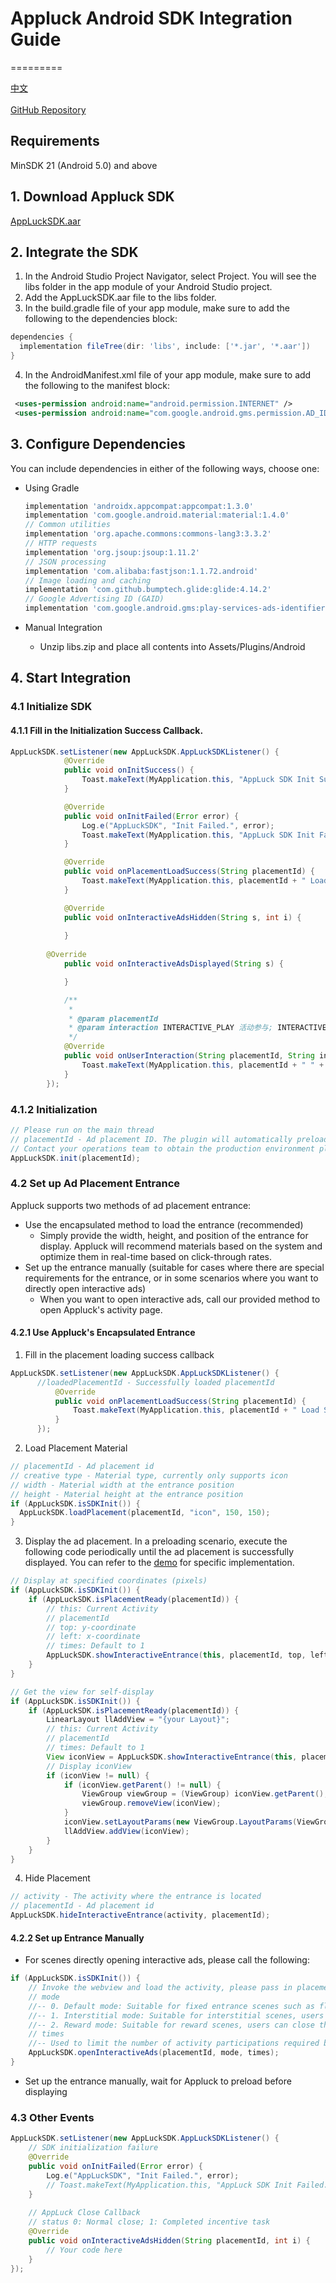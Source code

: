 # Appluck Android SDK Integration Guide
=========

[中文](https://github.com/jxsong1989/Appluck_SDK_Android/blob/master/README-CN.md)
<br/>
<br/>
[GitHub Repository](https://github.com/jxsong1989/Appluck_SDK_Android)
<br/>


Requirements
--------
MinSDK 21 (Android 5.0) and above

## 1. Download Appluck SDK
 [AppLuckSDK.aar][alup]

## 2. Integrate the SDK
1. In the Android Studio Project Navigator, select Project. You will see the libs folder in the app module of your Android Studio project.
2. Add the AppLuckSDK.aar file to the libs folder.
3. In the build.gradle file of your app module, make sure to add the following to the dependencies block:
```groovy
dependencies {
  implementation fileTree(dir: 'libs', include: ['*.jar', '*.aar'])
}
```
4. In the AndroidManifest.xml file of your app module, make sure to add the following to the manifest block:
```xml
 <uses-permission android:name="android.permission.INTERNET" />
 <uses-permission android:name="com.google.android.gms.permission.AD_ID" />
```

## 3. Configure Dependencies
You can include dependencies in either of the following ways, choose one:

* Using Gradle

  ```groovy
  implementation 'androidx.appcompat:appcompat:1.3.0'
  implementation 'com.google.android.material:material:1.4.0'
  // Common utilities
  implementation 'org.apache.commons:commons-lang3:3.3.2'
  // HTTP requests
  implementation 'org.jsoup:jsoup:1.11.2'
  // JSON processing
  implementation 'com.alibaba:fastjson:1.1.72.android'
  // Image loading and caching
  implementation 'com.github.bumptech.glide:glide:4.14.2'
  // Google Advertising ID (GAID)
  implementation 'com.google.android.gms:play-services-ads-identifier:18.0.1'
  ```

 * Manual Integration

   * Unzip libs.zip and place all contents into Assets/Plugins/Android


## 4. Start Integration

### 4.1 Initialize SDK

#### 4.1.1 Fill in the Initialization Success Callback.

```java
AppLuckSDK.setListener(new AppLuckSDK.AppLuckSDKListener() {
            @Override
            public void onInitSuccess() {
                Toast.makeText(MyApplication.this, "AppLuck SDK Init Success.", Toast.LENGTH_SHORT).show();
            }

            @Override
            public void onInitFailed(Error error) {
                Log.e("AppLuckSDK", "Init Failed.", error);
                Toast.makeText(MyApplication.this, "AppLuck SDK Init Failed.", Toast.LENGTH_SHORT).show();
            }

            @Override
            public void onPlacementLoadSuccess(String placementId) {
                Toast.makeText(MyApplication.this, placementId + " Load Success.", Toast.LENGTH_SHORT).show();
            }

            @Override
            public void onInteractiveAdsHidden(String s, int i) {
                
            }
	    
	    @Override
            public void onInteractiveAdsDisplayed(String s) {

            }

            /**
             *
             * @param placementId
             * @param interaction INTERACTIVE_PLAY 活动参与; INTERACTIVE_CLICK 广告点击
             */
            @Override
            public void onUserInteraction(String placementId, String interaction) {
                Toast.makeText(MyApplication.this, placementId + " " + interaction, Toast.LENGTH_SHORT).show();
            }
        });
  ```

### 4.1.2 Initialization

```java
// Please run on the main thread
// placementId - Ad placement ID. The plugin will automatically preload this location. If there are multiple ad placements in the product, it is recommended to pass in the ID of the most important one, i.e., the one with the highest expected exposure.
// Contact your operations team to obtain the production environment placementId.
AppLuckSDK.init(placementId);
  ```

### 4.2 Set up Ad Placement Entrance

Appluck supports two methods of ad placement entrance:

- Use the encapsulated method to load the entrance (recommended)
  - Simply provide the width, height, and position of the entrance for display. Appluck will recommend materials based on the system and optimize them in real-time based on click-through rates.
- Set up the entrance manually (suitable for cases where there are special requirements for the entrance, or in some scenarios where you want to directly open interactive ads)
  - When you want to open interactive ads, call our provided method to open Appluck's activity page.

#### 4.2.1 Use Appluck's Encapsulated Entrance

1. Fill in the placement loading success callback

  ```java
AppLuckSDK.setListener(new AppLuckSDK.AppLuckSDKListener() {
	    //loadedPlacementId - Successfully loaded placementId
            @Override
            public void onPlacementLoadSuccess(String placementId) {
                Toast.makeText(MyApplication.this, placementId + " Load Success.", Toast.LENGTH_SHORT).show();
            }
        });
  ```

2. Load Placement Material

  ```java
// placementId - Ad placement id
// creative type - Material type, currently only supports icon
// width - Material width at the entrance position
// height - Material height at the entrance position
if (AppLuckSDK.isSDKInit()) {
    AppLuckSDK.loadPlacement(placementId, "icon", 150, 150);
}
  ```

3. Display the ad placement. In a preloading scenario, execute the following code periodically until the ad placement is successfully displayed. You can refer to the [demo][demo] for specific implementation.

```java
// Display at specified coordinates (pixels)
if (AppLuckSDK.isSDKInit()) {
    if (AppLuckSDK.isPlacementReady(placementId)) {
        // this: Current Activity
        // placementId
        // top: y-coordinate
        // left: x-coordinate
        // times: Default to 1
        AppLuckSDK.showInteractiveEntrance(this, placementId, top, left, times);
    }
}

// Get the view for self-display
if (AppLuckSDK.isSDKInit()) {
    if (AppLuckSDK.isPlacementReady(placementId)) {
        LinearLayout llAddView = "{your Layout}";
        // this: Current Activity
        // placementId
        // times: Default to 1
        View iconView = AppLuckSDK.showInteractiveEntrance(this, placementId, 1);
        // Display iconView
        if (iconView != null) {
            if (iconView.getParent() != null) {
                ViewGroup viewGroup = (ViewGroup) iconView.getParent();
                viewGroup.removeView(iconView);
            }
            iconView.setLayoutParams(new ViewGroup.LayoutParams(ViewGroup.LayoutParams.WRAP_CONTENT, ViewGroup.LayoutParams.WRAP_CONTENT));
            llAddView.addView(iconView);
        }
    }
}
  ```
4. Hide Placement

```java
// activity - The activity where the entrance is located
// placementId - Ad placement id
AppLuckSDK.hideInteractiveEntrance(activity, placementId);
  ```


#### 4.2.2 Set up Entrance Manually

- For scenes directly opening interactive ads, please call the following:

```java
if (AppLuckSDK.isSDKInit()) {
    // Invoke the webview and load the activity, please pass in placementId
    // mode 
    //-- 0. Default mode: Suitable for fixed entrance scenes such as floating banner, users can freely close the interactive ad interface.
    //-- 1. Interstitial mode: Suitable for interstitial scenes, users can close it after 10 seconds.
    //-- 2. Reward mode: Suitable for reward scenes, users can close the interactive ad interface after participating in the activity {times} times, and closing the interface triggers the reward callback.
    // times
    //-- Used to limit the number of activity participations required by users when mode is 2 (reward mode).
    AppLuckSDK.openInteractiveAds(placementId, mode, times);
}
```

- Set up the entrance manually, wait for Appluck to preload before displaying

### 4.3 Other Events

```java
AppLuckSDK.setListener(new AppLuckSDK.AppLuckSDKListener() {
    // SDK initialization failure    
    @Override
    public void onInitFailed(Error error) {
        Log.e("AppLuckSDK", "Init Failed.", error);
        // Toast.makeText(MyApplication.this, "AppLuck SDK Init Failed.", Toast.LENGTH_SHORT).show();
    }
    
    // AppLuck Close Callback
    // status 0: Normal close; 1: Completed incentive task
    @Override
    public void onInteractiveAdsHidden(String placementId, int i) {
        // Your code here
    }
});
```

[alup]: https://github.com/jxsong1989/Appluck_SDK_Android/releases/tag/v1.2.2
[demo]: https://github.com/jxsong1989/Appluck_SDK_Android/blob/master/app/src/main/java/com/example/appluck_intergration_guide_sdk_android/MainActivity.java
